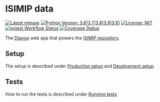 ISIMIP data
===========

[![Latest release](https://shields.io/github/v/release/ISI-MIP/isimip-data)](https://github.com/ISI-MIP/isimip-data/releases)
[![Python Version: 3.6|3.7|3.8|3.9|3.10](https://img.shields.io/badge/python-3.6|3.7|3.8|3.9|3.10-blue)](https://www.python.org/)
[![License: MIT](http://img.shields.io/badge/license-MIT-yellow.svg)](https://github.com/ISI-MIP/isimip-data/blob/master/LICENSE)
[![pytest Workflow Status](https://github.com/ISI-MIP/isimip-data/actions/workflows/pytest.yml/badge.svg)](https://github.com/ISI-MIP/isimip-data/actions/workflows/pytest.yml)
[![Coverage Status](https://coveralls.io/repos/github/ISI-MIP/isimip-data/badge.svg?branch=master)](https://coveralls.io/github/ISI-MIP/isimip-data?branch=master)

The [Django](https://www.djangoproject.com/) web app that powers the [ISIMIP repository](https://data.isimip.org).

Setup
-----

The setup is described under [Production setup](/docs/production.md) and [Development setup](/docs/develoment.md).


Tests
-----

How to run the tests is described under [Running tests](/docs/testing.md)

